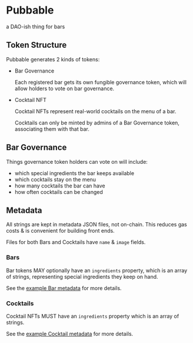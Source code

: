# Pubbable

a DAO-ish thing for bars

## Token Structure

Pubbable generates 2 kinds of tokens:
* Bar Governance
  
  Each registered bar gets its own fungible governance token, which will allow holders to vote on bar governance.

* Cocktail NFT
  
  Cocktail NFTs represent real-world cocktails on the menu of a bar.

  Cocktails can only be minted by admins of a Bar Governance token, associating them with that bar.

## Bar Governance

Things governance token holders can vote on will include:
* which special ingredients the bar keeps available
* which cocktails stay on the menu
* how many cocktails the bar can have
* how often cocktails can be changed

## Metadata

All strings are kept in metadata JSON files, not on-chain.  This reduces gas costs & is convenient for building front ends.

Files for both Bars and Cocktails have `name` & `image` fields.

### Bars

Bar tokens MAY optionally have an `ingredients` property, which is an array of strings, representing special ingredients they keep on hand.

See the [example Bar metadata](./metadata/barMetadataExample.json) for more details.

  
### Cocktails

Cocktail NFTs MUST have an `ingredients` property which is an array of strings.

See the [example Cocktail metadata](./metadata/cocktailMetadataExample.json) for more details.
